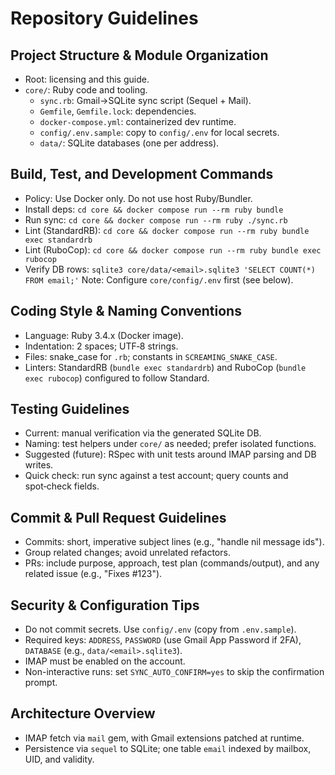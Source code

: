 # Repository Guidelines

## Project Structure & Module Organization
- Root: licensing and this guide.
- `core/`: Ruby code and tooling.
  - `sync.rb`: Gmail→SQLite sync script (Sequel + Mail).
  - `Gemfile`, `Gemfile.lock`: dependencies.
  - `docker-compose.yml`: containerized dev runtime.
  - `config/.env.sample`: copy to `config/.env` for local secrets.
  - `data/`: SQLite databases (one per address).

## Build, Test, and Development Commands
- Policy: Use Docker only. Do not use host Ruby/Bundler.
- Install deps: `cd core && docker compose run --rm ruby bundle`
- Run sync: `cd core && docker compose run --rm ruby ./sync.rb`
- Lint (StandardRB): `cd core && docker compose run --rm ruby bundle exec standardrb`
- Lint (RuboCop): `cd core && docker compose run --rm ruby bundle exec rubocop`
- Verify DB rows: `sqlite3 core/data/<email>.sqlite3 'SELECT COUNT(*) FROM email;'`
Note: Configure `core/config/.env` first (see below).

## Coding Style & Naming Conventions
- Language: Ruby 3.4.x (Docker image).
- Indentation: 2 spaces; UTF‑8 strings.
- Files: snake_case for `.rb`; constants in `SCREAMING_SNAKE_CASE`.
- Linters: StandardRB (`bundle exec standardrb`) and RuboCop (`bundle exec rubocop`) configured to follow Standard.

## Testing Guidelines
- Current: manual verification via the generated SQLite DB.
- Naming: test helpers under `core/` as needed; prefer isolated functions.
- Suggested (future): RSpec with unit tests around IMAP parsing and DB writes.
- Quick check: run sync against a test account; query counts and spot‑check fields.

## Commit & Pull Request Guidelines
- Commits: short, imperative subject lines (e.g., "handle nil message ids").
- Group related changes; avoid unrelated refactors.
- PRs: include purpose, approach, test plan (commands/output), and any related issue (e.g., "Fixes #123").

## Security & Configuration Tips
- Do not commit secrets. Use `config/.env` (copy from `.env.sample`).
- Required keys: `ADDRESS`, `PASSWORD` (use Gmail App Password if 2FA), `DATABASE` (e.g., `data/<email>.sqlite3`).
- IMAP must be enabled on the account.
- Non-interactive runs: set `SYNC_AUTO_CONFIRM=yes` to skip the confirmation prompt.

## Architecture Overview
- IMAP fetch via `mail` gem, with Gmail extensions patched at runtime.
- Persistence via `sequel` to SQLite; one table `email` indexed by mailbox, UID, and validity.
